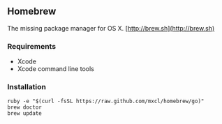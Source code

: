 ## Homebrew
The missing package manager for OS X. [http://brew.sh](http://brew.sh)

### Requirements

* Xcode
* Xcode command line tools

### Installation

```shell
ruby -e "$(curl -fsSL https://raw.github.com/mxcl/homebrew/go)"
brew doctor
brew update
```
